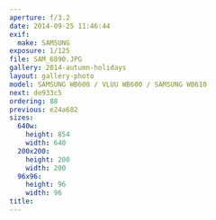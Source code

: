 ```yaml
---
aperture: f/3.2
date: 2014-09-25 11:46:44
exif:
  make: SAMSUNG
exposure: 1/125
file: SAM_6890.JPG
gallery: 2014-autumn-holidays
layout: gallery-photo
model: SAMSUNG WB600 / VLUU WB600 / SAMSUNG WB610
next: de933c5
ordering: 88
previous: e24a682
sizes:
  640w:
    height: 854
    width: 640
  200x200:
    height: 200
    width: 200
  96x96:
    height: 96
    width: 96
title: 
---
```

